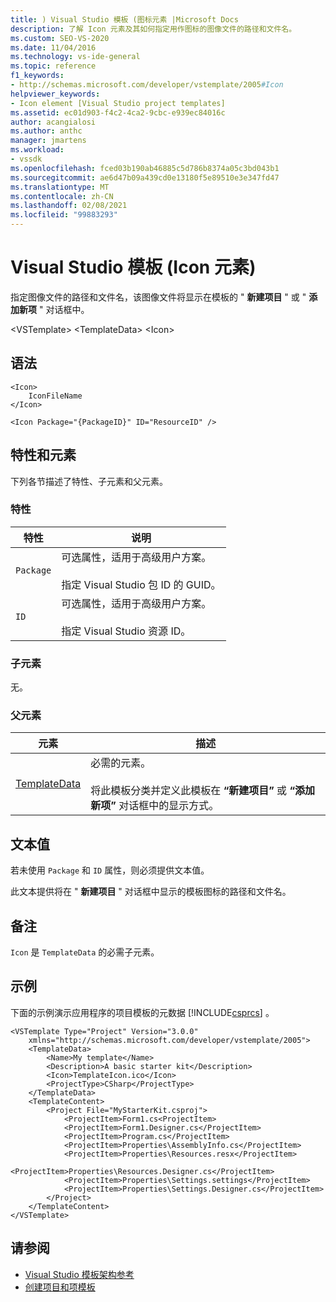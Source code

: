 ```yaml
---
title: ) Visual Studio 模板 (图标元素 |Microsoft Docs
description: 了解 Icon 元素及其如何指定用作图标的图像文件的路径和文件名。
ms.custom: SEO-VS-2020
ms.date: 11/04/2016
ms.technology: vs-ide-general
ms.topic: reference
f1_keywords:
- http://schemas.microsoft.com/developer/vstemplate/2005#Icon
helpviewer_keywords:
- Icon element [Visual Studio project templates]
ms.assetid: ec01d903-f4c2-4ca2-9cbc-e939ec84016c
author: acangialosi
ms.author: anthc
manager: jmartens
ms.workload:
- vssdk
ms.openlocfilehash: fced03b190ab46885c5d786b8374a05c3bd043b1
ms.sourcegitcommit: ae6d47b09a439cd0e13180f5e89510e3e347fd47
ms.translationtype: MT
ms.contentlocale: zh-CN
ms.lasthandoff: 02/08/2021
ms.locfileid: "99883293"
---
```

# <a name="icon-element-visual-studio-templates"></a>Visual Studio 模板 (Icon 元素) 
指定图像文件的路径和文件名，该图像文件将显示在模板的 " **新建项目** " 或 " **添加新项** " 对话框中。

 \<VSTemplate> \<TemplateData>
 \<Icon>

## <a name="syntax"></a>语法

```
<Icon>
    IconFileName
</Icon>
```

```
<Icon Package="{PackageID}" ID="ResourceID" />
```

## <a name="attributes-and-elements"></a>特性和元素
 下列各节描述了特性、子元素和父元素。

### <a name="attributes"></a>特性

|特性|说明|
|---------------|-----------------|
|`Package`|可选属性，适用于高级用户方案。<br /><br /> 指定 Visual Studio 包 ID 的 GUID。|
|`ID`|可选属性，适用于高级用户方案。<br /><br /> 指定 Visual Studio 资源 ID。|

### <a name="child-elements"></a>子元素
 无。

### <a name="parent-elements"></a>父元素

|元素|描述|
|-------------|-----------------|
|[TemplateData](../extensibility/templatedata-element-visual-studio-templates.md)|必需的元素。<br /><br /> 将此模板分类并定义此模板在 **“新建项目”** 或 **“添加新项”** 对话框中的显示方式。|

## <a name="text-value"></a>文本值
 若未使用 `Package` 和 `ID` 属性，则必须提供文本值。

 此文本提供将在 " **新建项目** " 对话框中显示的模板图标的路径和文件名。

## <a name="remarks"></a>备注
 `Icon` 是 `TemplateData` 的必需子元素。

## <a name="example"></a>示例
 下面的示例演示应用程序的项目模板的元数据 [!INCLUDE[csprcs](../data-tools/includes/csprcs_md.md)] 。

```
<VSTemplate Type="Project" Version="3.0.0"
    xmlns="http://schemas.microsoft.com/developer/vstemplate/2005">
    <TemplateData>
        <Name>My template</Name>
        <Description>A basic starter kit</Description>
        <Icon>TemplateIcon.ico</Icon>
        <ProjectType>CSharp</ProjectType>
    </TemplateData>
    <TemplateContent>
        <Project File="MyStarterKit.csproj">
            <ProjectItem>Form1.cs<ProjectItem>
            <ProjectItem>Form1.Designer.cs</ProjectItem>
            <ProjectItem>Program.cs</ProjectItem>
            <ProjectItem>Properties\AssemblyInfo.cs</ProjectItem>
            <ProjectItem>Properties\Resources.resx</ProjectItem>
            <ProjectItem>Properties\Resources.Designer.cs</ProjectItem>
            <ProjectItem>Properties\Settings.settings</ProjectItem>
            <ProjectItem>Properties\Settings.Designer.cs</ProjectItem>
        </Project>
    </TemplateContent>
</VSTemplate>
```

## <a name="see-also"></a>请参阅
- [Visual Studio 模板架构参考](../extensibility/visual-studio-template-schema-reference.md)
- [创建项目和项模板](../ide/creating-project-and-item-templates.md)
